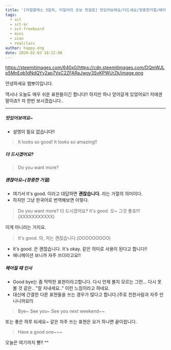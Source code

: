 ```yaml
---
title: '[리얼클래스 3일차, 타일러의 초보 첫걸음] 맛있어보여요/더드세요/정중한거절/헤어질때 인사'
tags:
  - sct
  - sct-kr
  - sct-freeboard
  - mini
  - zzan
  - realclass
author: happy.eng
date: 2020-02-03 18:22:00
---
```


https://steemitimages.com/640x0/https://cdn.steemitimages.com/DQmWJLp5MnEqb1dNdQYy2ap7VsC2ZFARaJwoy3SvKPWUrZk/image.png

안녕하세요 햅뽀이입니다.

역시나 오늘도 매우 쉬운 표현들이긴 합니다!!
하지만 하나 얻어갈게 있었어요!! 저에겐 말이죠!!
자 한번 보시겠습니다..

___

##### 맛있어보여요~
- 설명이 필요 없습니다!!

> It looks so good!
It looks so amazing!!

##### 더 드시겠어요? 
> Do you want more?

##### 괜찮아요~(정중한 거절)
- 여기서 It's good. 이라고 대답하면 **괜찮습니다.** 라는 거절의 의미이다.
- 하지만 그냥 한국어로 번역해보면 이렇다.
 > Do you want more? 더 드시겠어요?
It's good. 오~ 그것 좋죠!!! (XXXXXXXXXXX)

이게 아니라는 거지요.

> It's good. 아, 저는 괜찮습니다.(OOOOOOOOO)

- It's good. 은 괜찮습니다. It's okay. 같은 의미로 사용이 된다고 합니다!!
- 애니메이션 보니까 자주 쓰더라고요!!

##### 헤어질 때 인사
- Good bye는 좀 딱딱한 표현이라고합니다. 다시 언제 볼지 모르는 그런... 다시 못 볼 것 같은.. "잘 지내세요.." 이런 느낌이라고 하네요.
- 대신에 간결한 다른 표현들을 쓰는 경우가 많다고 합니다.(주로 친한사람과 자주 만나니까요!!)

> Bye~
See you~
See you next weekend~~

또는 좋은 하루 되세요~ 같은 자주 쓰는 표현은 요거 하나면 끝이랍니다.

> Have a good one~~~

오늘은 여기까지 뿅!! ^^